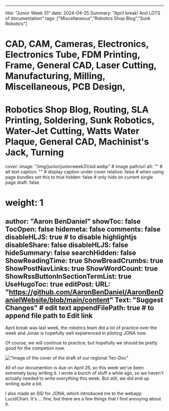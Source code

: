 
---
title: "Junior Week 31"
date: 2024-04-25
Summary: "April break! And LOTS of documentation"
tags: ["Miscellaneous","Robotics Shop Blog","Sunk Robotics"]
# CAD, CAM, Cameras, Electronics, Electronics Tube, FDM Printing, Frame, General CAD, Laser Cutting, Manufacturing, Milling, Miscellaneous, PCB Design,
# Robotics Shop Blog, Routing, SLA Printing, Soldering, Sunk Robotics, Water-Jet Cutting, Watts Water Plaque, General CAD, Machinist's Jack, Turning
cover:
    image: "/img/junior/juniorweek31/sid.webp" # image path/url
    alt: "" # alt text
    caption: "" # display caption under cover
    relative: false # when using page bundles set this to true
    hidden: false # only hide on current single page
draft: false

# weight: 1
author: "Aaron BenDaniel"
showToc: false
TocOpen: false
hidemeta: false
comments: false
disableHLJS: true # to disable highlightjs
disableShare: false
disableHLJS: false
hideSummary: false
searchHidden: false
ShowReadingTime: true
ShowBreadCrumbs: true
ShowPostNavLinks: true
ShowWordCount: true
ShowRssButtonInSectionTermList: true
UseHugoToc: true
editPost:
    URL: "https://github.com/AaronBenDaniel/AaronBenDanielWebsite/blob/main/content"
    Text: "Suggest Changes" # edit text
    appendFilePath: true # to append file path to Edit link
---

April break was last week, the robotics team did a lot of practice over the week and Jonas is hopefully well expierenced in piloting JONA now.

Of course, we will continue to practice, but hopefully we should be pretty good for the competion now.

!["Image of the cover of the draft of our regional Tec-Doc"](/img/junior/juniorweek31/cover.webp)

All of our documention is due on April 26, so this week we've been extremely busy writing it. I wrote a bunch of stuff a while ago, so we haven't actually needed to write *everything* this week. But still, we did end up writing quite a bit.

I also made an SID for JONA, which introduced me to the webapp LucidChart. It's.... fine, but there are a few things that I find annoying about it.

